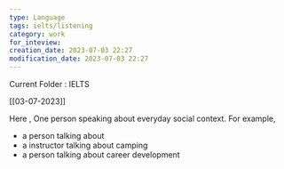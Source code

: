 ```yaml
---
type: Language
tags: ielts/listening
category: work
for_inteview: 
creation_date: 2023-07-03 22:27
modification_date: 2023-07-03 22:27
---
```


  
Current Folder : IELTS




[[03-07-2023]]

Here , One person speaking about  everyday social context. For example, 
- a person talking about
- a instructor talking about camping
- a person talking about career development